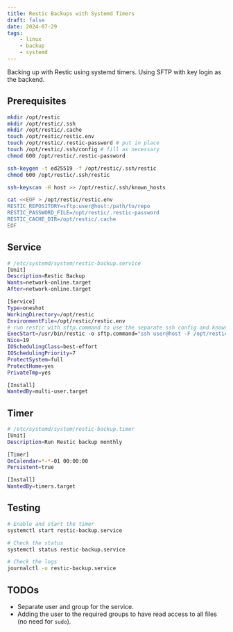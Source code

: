 ```yaml
---
title: Restic Backups with Systemd Timers
draft: false
date: 2024-07-29
tags:
    - linux
    - backup
    - systemd
---
```


Backing up with Restic using systemd timers.
Using SFTP with key login as the backend.

## Prerequisites

```bash
mkdir /opt/restic
mkdir /opt/restic/.ssh
mkdir /opt/restic/.cache
touch /opt/restic/restic.env 
touch /opt/restic/.restic-password # put in place
touch /opt/restic/.ssh/config # fill as necessary
chmod 600 /opt/restic/.restic-password

ssh-keygen -t ed25519 -f /opt/restic/.ssh/restic
chmod 600 /opt/restic/.ssh/restic

ssh-keyscan -H host >> /opt/restic/.ssh/known_hosts

cat <<EOF > /opt/restic/restic.env
RESTIC_REPOSITORY=sftp:user@host:/path/to/repo
RESTIC_PASSWORD_FILE=/opt/restic/.restic-password
RESTIC_CACHE_DIR=/opt/restic/.cache
EOF
```

## Service

```bash
# /etc/systemd/system/restic-backup.service
[Unit]
Description=Restic Backup
Wants=network-online.target
After=network-online.target

[Service]
Type=oneshot
WorkingDirectory=/opt/restic
EnvironmentFile=/opt/restic/restic.env
# run restic with sftp.command to use the separate ssh config and known_hosts
ExecStart=/usr/bin/restic -o sftp.command="ssh user@host -F /opt/restic/.ssh/config -o UserKnownHostsFile=/opt/restic/.ssh/known_hosts -s sftp" backup /mnt/disk --verbose
Nice=19
IOSchedulingClass=best-effort
IOSchedulingPriority=7
ProtectSystem=full
ProtectHome=yes
PrivateTmp=yes

[Install]
WantedBy=multi-user.target
```

## Timer

```bash
# /etc/systemd/system/restic-backup.timer
[Unit]
Description=Run Restic backup monthly

[Timer]
OnCalendar=*-*-01 00:00:00
Persistent=true

[Install]
WantedBy=timers.target
```

## Testing

```bash
# Enable and start the timer
systemctl start restic-backup.service

# Check the status
systemctl status restic-backup.service

# Check the logs
journalctl -u restic-backup.service
```

## TODOs

- Separate user and group for the service.
- Adding the user to the required groups to have read access to all files
(no need for `sudo`).